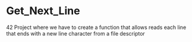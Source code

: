 # Get_Next_Line
42 Project where we have to create a function that allows reads each line that ends with a new line character from a file descriptor
